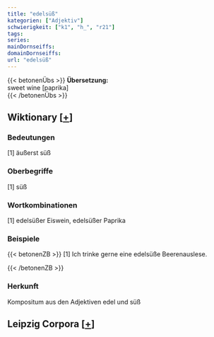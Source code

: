 ```yaml
---
title: "edelsüß"
kategorien: ["Adjektiv"]
schwierigkeit: ["k1", "h_", "r21"]
tags:
series:
mainDornseiffs:
domainDornseiffs:
url: "edelsüß"
---
```


{{< betonenÜbs >}}
**Übersetzung:**  
sweet wine [paprika]  
{{< /betonenÜbs >}}

## Wiktionary [[+](https://de.wiktionary.org/wiki/edelsüß)]

### Bedeutungen
[1] äußerst süß  

### Oberbegriffe
[1] süß  

### Wortkombinationen
[1] edelsüßer Eiswein, edelsüßer Paprika  

### Beispiele
{{< betonenZB >}}
[1] Ich trinke gerne eine edelsüße Beerenauslese.  

{{< /betonenZB >}}
### Herkunft
Kompositum aus den Adjektiven edel und süß  


## Leipzig Corpora [[+](https://corpora.uni-leipzig.de/en/res?word=edelsüß&corpusId=deu_newscrawl-public_2018)]

